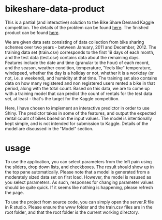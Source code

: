 bikeshare-data-product
======================

This is a partial (and interactive) solution to the Bike Share Demand Kaggle competition. The details of the problem can be found [here](http://www.kaggle.com/c/bike-sharing-demand/data). The finished product can be found [here](http://ashic.shinyapps.io/bikeshare/).

We are given data sets consisting of data collection from bike sharing schemes over two years - between January, 2011 and December, 2012. The training data set (train.csv) corresponds to the first 19 days of each month, and the test data (test.csv) contains data about the remaining days. Features include the date and time (granular to the hour) of each record, and the season, weather condition, temperature, "feels like" temperature, windspeed, whether the day is a holiday or not, whether it is a workday (or not, i.e. a weekend), and humidity at that time. The training set also contains data on how many registered and non registered users rented a bike in that period, along with the total count. Based on this data, we are to come up with a training model that can predict the count of rentals for the test data set, at least - that's the target for the Kaggle competition.

Here, I have chosen to implement an interactive predictor in order to use Shiny. The predictor takes in some of the features, and output the expected rental count of bikes based on the input values. The model is intentionally kept simple, and is not intended for submission to Kaggle. Details of the model are discussed in the "Model" section.

usage
======================

To use the application, you can select parameters from the left pain using the sliders, drop down lists, and checkboxes. The result should show up in the top pane automatically. Please note that a model is generated from a moderately sized data set on first load. However, the model is resused as you select parameters. As such, responses for changing parameter values should be quite quick. If it seems like nothing is happening, please refresh the page.

To use the project from source code, you can simply open the server.R file in R studio. Please ensure the www folder and the train.csv files are in the root folder, and that the root folder is the current working directory.
